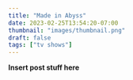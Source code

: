 ```yaml
---
title: "Made in Abyss"
date: 2023-02-25T13:54:20-07:00
thumbnail: "images/thumbnail.png"
draft: false
tags: ["tv shows"]
---
```


**Insert post stuff here**
